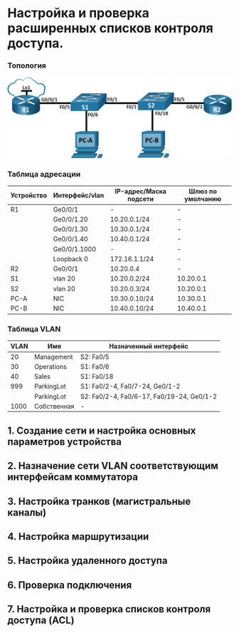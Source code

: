 # Настройка и проверка расширенных списков контроля доступа.

### Топология
![](https://github.com/devops-user/otus/blob/main/homeworks/homework_29/images/topo.png)

### Таблица адресации
| Устройство | Интерфейс/vlan | IP-адрес/Маска подсети | Шлюз по умолчанию |
--- | --- | --- | --- |
| R1 | Ge0/0/1 | - | - |
|  | Ge0/0/1.20 | 10.20.0.1/24 | - |
|  | Ge0/0/1.30 | 10.30.0.1/24 | - |
|  | Ge0/0/1.40 | 10.40.0.1/24 | - |
|  | Ge0/0/1.1000 | - | - |
|  | Loopback 0 | 172.16.1.1/24 | - |
| R2 | Ge0/0/1 | 10.20.0.4 | - |
| S1 | vlan 20 | 10.20.0.2/24 | 10.20.0.1 |
| S2 | vlan 20 | 10.20.0.3/24 | 10.20.0.1 |
| PC-A | NIC | 10.30.0.10/24 | 10.30.0.1 |
| PC-B | NIC | 10.40.0.10/24 | 10.40.0.1 |

### Таблица VLAN
| VLAN | Имя | Назначенный интерфейс |
--- | ---| --- |
| 20 | Management | S2: Fa0/5 |
| 30 | Operations | S1: Fa0/6 |
| 40 | Sales | S1: Fa0/18 |
| 999 | ParkingLot | S1: Fa0/2-4, Fa0/7-24, Ge0/1-2 |
|  | ParkingLot | S2: Fa0/2-4, Fa0/6-17, Fa0/19-24, Ge0/1-2 |
| 1000 | Собственная | - |

## 1. Создание сети и настройка основных параметров устройства

## 2. Назначение сети VLAN соответствующим интерфейсам коммутатора

## 3. Настройка транков (магистральные каналы)

## 4. Настройка маршрутизации

## 5. Настройка удаленного доступа

## 6. Проверка подключения

## 7. Настройка и проверка списков контроля доступа (ACL)

